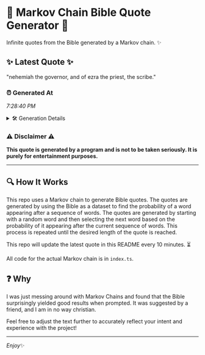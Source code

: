 # 📖 Markov Chain Bible Quote Generator 📖

Infinite quotes from the Bible generated by a Markov chain. ✨

## ✨ Latest Quote ✨
"nehemiah the governor, and of ezra the priest, the scribe."

### ⏰ Generated At
*7:28:40 PM*

<details>
    <summary>🛠️ Generation Details</summary>
    <p>
        <strong>🌱 Seed:</strong> nehemiah<br>
        <strong>🔄 Iterations:</strong> 9<br>
        <strong>📜 Context History:</strong><br>[ nehemiah ]: the<br>[ nehemiah, the ]: governor,<br>[ nehemiah, the, governor, ]: and<br>[ nehemiah, the, governor,, and ]: of<br>[ nehemiah, the, governor,, and, of ]: ezra<br>[ nehemiah, the, governor,, and, of, ezra ]: the<br>[ the, governor,, and, of, ezra, the ]: priest,<br>[ governor,, and, of, ezra, the, priest, ]: the<br>[ and, of, ezra, the, priest,, the ]: scribe.<br>
    </p>
</details>

### ⚠️ Disclaimer ⚠️
**This quote is generated by a program and is not to be taken seriously. It is purely for entertainment purposes.**

---

## 🔍 How It Works

This repo uses a Markov chain to generate Bible quotes. The quotes are generated by using the Bible as a dataset to find the probability of a word appearing after a sequence of words. The quotes are generated by starting with a random word and then selecting the next word based on the probability of it appearing after the current sequence of words. This process is repeated until the desired length of the quote is reached.

This repo will update the latest quote in this README every 10 minutes. ⏳

All code for the actual Markov chain is in `index.ts`.

## ❓ Why

I was just messing around with Markov Chains and found that the Bible surprisingly yielded good results when prompted. 
It was suggested by a friend, and I am in no way christian.

Feel free to adjust the text further to accurately reflect your intent and experience with the project!

---

*Enjoy*✨
